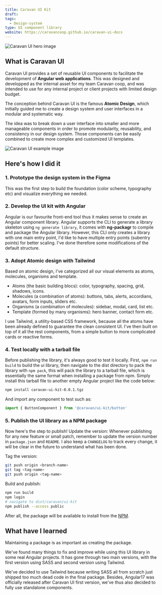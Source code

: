 ```yaml
---
title: Caravan UI Kit
draft:
tags:
  - Design-system
type: UI component library
website: https://caravancoop.github.io/caravan-ui-docs
---
```

![Caravan UI hero image](static/images/caravan-ui-hero.png)
## What is Caravan UI

Caravan UI provides a set of reusable UI components to facilitate the development of **Angular web applications**. This was designed and developped as the internal asset for my team Caravan coop, and was intended to use for any internal project or client projects with limited design budget.

The conception behind Caravan UI is the famous **Atomic Design**, which initially guided me to create a design system and user interfaces in a modular and systematic way.

The idea was to break down a user interface into smaller and more manageable components in order to promote modularity, reusability, and consistency in our design system. Those components can be easily combined to create more complex and customized UI templates.

![Caravan UI example image](static/images/caravan-ui-example.png)

## Here's how I did it

### 1. Prototype the design system in the Figma

This was the first step to build the foundation (color scheme, typography etc) and visualize everything we needed.

### 2. Develop the UI kit with Angular

Angular is our favourite front-end tool thus it makes sense to create an Angular component library. Angular supports the CLI to generate a library skeleton using `ng generate library`, it comes with **ng-packagr** to compile and package the Angular library. However, this CLI only creates a library with one main entry point, I'd like to have multiple entry points (subentry points) for better scaling. I've done therefore some modifications of the default structure.

### 3. Adopt Atomic design with Tailwind

Based on atomic design, I've categorized all our visual elements as atoms, molecules, organisms and template.

- Atoms (the basic building blocs): color, typography, spacing, grid, shadows, icons.
- Molecules (a combination of atoms): buttons, tabs, alerts, accordians, avatars, form inputs, sliders etc.
- Organisms (a combination of molecules): sidebar, modal, card, list etc.
- Template (formed by many organisms): hero banner, contact form etc.

I use Tailwind, a utility-based CSS framework, because all the atoms have been already defined to guarantee the clean consistent UI. I've then built on top of it all the rest components, from a simple button to more complicated cards or reactive forms.

### 4. Test locally with a tarball file

Before publishing the library, it's always good to test it locally. First, `npm run build` to build the ui library, then navigate to the dist directory to pack the library with `npm pack`, this will pack the library to a tarball file, which is essentially the same format when installing a package from npm. Simply install this tarball file to another empty Angular project like the code below:

```bash
npm install caravan-ui-kit-0.0.1.tgz
```

And import any component to test such as:

```typescript
import { ButtonComponent } from '@caravan/ui-kit/button'
```

### 5. Publish the UI library as a NPM package

Now here's the step to publish! Update the version: Whenever publishing for any new feature or small patch, remember to update the version number in `package.json` and `README`. I also keep a `CHANGELOG` to track every change, it will be clear in the future to understand what has been done.

Tag the version:

```bash
git push origin <branch-name>
git tag <tag-name>
git push origin <tag-name>
```

Build and publish:

```bash
npm run build
npm login
# navigate to dist/caravan/ui-kit
npm publish --access public
```

After all, the package will be available to install from the [NPM](https://www.npmjs.com/package/@caravancoop/ui-kit).

## What have I learned

Maintaining a package is as important as creating the package.

We've found many things to fix and improve while using this UI library in some real Angular projects. It has gone through two main versions, with the first version using SASS and second version using Tailwind.

We've decided to use Tailwind because writing SASS all from scratch just shipped too much dead code in the final package. Besides, Angular17 was officially released after Caravan UI first version, we've thus also decided to fully use standalone components.